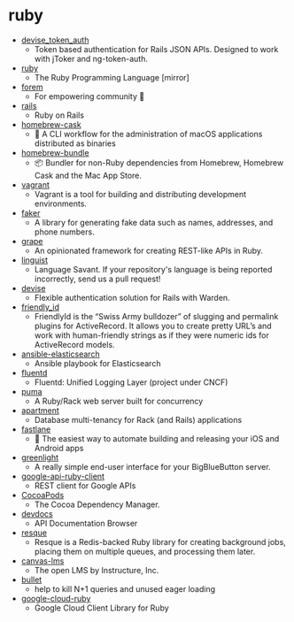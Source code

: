 # ruby
- [devise_token_auth](https://github.com/lynndylanhurley/devise_token_auth)
  - Token based authentication for Rails JSON APIs. Designed to work with jToker and ng-token-auth.
- [ruby](https://github.com/ruby/ruby)
  - The Ruby Programming Language [mirror]
- [forem](https://github.com/forem/forem)
  - For empowering community 🌱
- [rails](https://github.com/rails/rails)
  - Ruby on Rails
- [homebrew-cask](https://github.com/Homebrew/homebrew-cask)
  - 🍻 A CLI workflow for the administration of macOS applications distributed as binaries
- [homebrew-bundle](https://github.com/Homebrew/homebrew-bundle)
  - 📦 Bundler for non-Ruby dependencies from Homebrew, Homebrew Cask and the Mac App Store.
- [vagrant](https://github.com/hashicorp/vagrant)
  - Vagrant is a tool for building and distributing development environments.
- [faker](https://github.com/faker-ruby/faker)
  - A library for generating fake data such as names, addresses, and phone numbers.
- [grape](https://github.com/ruby-grape/grape)
  - An opinionated framework for creating REST-like APIs in Ruby.
- [linguist](https://github.com/github/linguist)
  - Language Savant. If your repository's language is being reported incorrectly, send us a pull request!
- [devise](https://github.com/heartcombo/devise)
  - Flexible authentication solution for Rails with Warden.
- [friendly_id](https://github.com/norman/friendly_id)
  - FriendlyId is the “Swiss Army bulldozer” of slugging and permalink plugins for ActiveRecord. It allows you to create pretty URL’s and work with human-friendly strings as if they were numeric ids for ActiveRecord models.
- [ansible-elasticsearch](https://github.com/elastic/ansible-elasticsearch)
  - Ansible playbook for Elasticsearch
- [fluentd](https://github.com/fluent/fluentd)
  - Fluentd: Unified Logging Layer (project under CNCF)
- [puma](https://github.com/puma/puma)
  - A Ruby/Rack web server built for concurrency
- [apartment](https://github.com/influitive/apartment)
  - Database multi-tenancy for Rack (and Rails) applications
- [fastlane](https://github.com/fastlane/fastlane)
  - 🚀 The easiest way to automate building and releasing your iOS and Android apps
- [greenlight](https://github.com/bigbluebutton/greenlight)
  - A really simple end-user interface for your BigBlueButton server.
- [google-api-ruby-client](https://github.com/googleapis/google-api-ruby-client)
  - REST client for Google APIs
- [CocoaPods](https://github.com/CocoaPods/CocoaPods)
  - The Cocoa Dependency Manager.
- [devdocs](https://github.com/freeCodeCamp/devdocs)
  - API Documentation Browser
- [resque](https://github.com/resque/resque)
  - Resque is a Redis-backed Ruby library for creating background jobs, placing them on multiple queues, and processing them later.
- [canvas-lms](https://github.com/instructure/canvas-lms)
  - The open LMS by Instructure, Inc.
- [bullet](https://github.com/flyerhzm/bullet)
  - help to kill N+1 queries and unused eager loading
- [google-cloud-ruby](https://github.com/googleapis/google-cloud-ruby)
  - Google Cloud Client Library for Ruby
